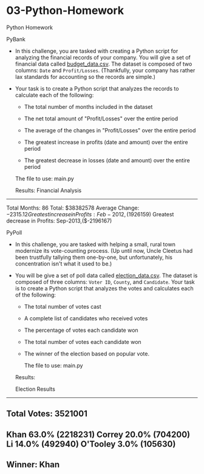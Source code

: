 # 03-Python-Homework
Python Homework

PyBank
* In this challenge, you are tasked with creating a Python script for analyzing the financial records of your company. You will give a set of financial data called [budget_data.csv](PyBank/Resources/budget_data.csv). The dataset is composed of two columns: `Date` and `Profit/Losses`. (Thankfully, your company has rather lax standards for accounting so the records are simple.)

* Your task is to create a Python script that analyzes the records to calculate each of the following:

  * The total number of months included in the dataset

  * The net total amount of "Profit/Losses" over the entire period

  * The average of the changes in "Profit/Losses" over the entire period

  * The greatest increase in profits (date and amount) over the entire period

  * The greatest decrease in losses (date and amount) over the entire period
  
  The file to use:  main.py
  
  Results:
  Financial Analysis
----------------------------
Total Months: 86
Total:  $38382578
Average Change: $-2315.12
Greatest increase in Profits:  Feb-2012,($1926159)
Greatest decrease in Profits:  Sep-2013,($-2196167)

PyPoll
* In this challenge, you are tasked with helping a small, rural town modernize its vote-counting process. (Up until now, Uncle Cleetus had been trustfully tallying them one-by-one, but unfortunately, his concentration isn't what it used to be.)

* You will be give a set of poll data called [election_data.csv](PyPoll/Resources/election_data.csv). The dataset is composed of three columns: `Voter ID`, `County`, and `Candidate`. Your task is to create a Python script that analyzes the votes and calculates each of the following:

  * The total number of votes cast

  * A complete list of candidates who received votes

  * The percentage of votes each candidate won

  * The total number of votes each candidate won

  * The winner of the election based on popular vote.
  
    The file to use:  main.py
  
  Results:
  
  Election Results
----------------------------
Total Votes: 3521001
----------------------------
Khan 63.0% (2218231)
Correy 20.0% (704200)
Li 14.0% (492940)
O'Tooley 3.0% (105630)
----------------------------
Winner: Khan
----------------------------

